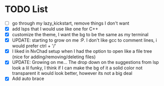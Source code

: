 # TODO List
- [ ] go through my lazy_kickstart, remove things I don't want
- [X] add lsps that I would use like one for C++
- [X] customize the theme, I want the bg to be the same as my terminal
- [X] UPDATE: starting to grow on me :P. I don't like gcc to comment lines, i would prefer ctrl + '/'
- [X] I liked in NvChad setup when I had the option to open like a file tree (nice for adding/removing/deleting files)
- [X] UPDATE: Growing on me... The drop down on the suggestions from lsp look a lil funky, I think if I can make the bg of it a solid color not transparent it would look better, however its not a big deal
- [X] Add auto brace
